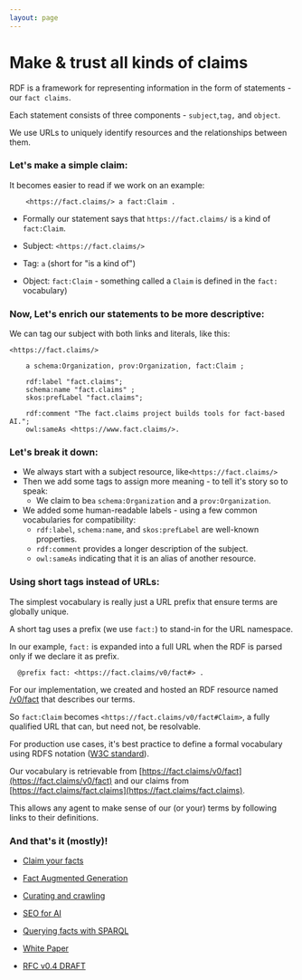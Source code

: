 ```yaml
---
layout: page
---
```

# Make & trust all kinds of claims 

RDF is a framework for representing information in the form of statements - our `fact claims`. 

Each statement consists of three components - `subject`,`tag,` and `object`.

We use URLs to uniquely identify resources and the relationships between them. 

### Let's make a simple claim:

It becomes easier to read if we work on an example:

```turtle
    <https://fact.claims/> a fact:Claim .
```

- Formally our statement says that `https://fact.claims/` is `a` kind of `fact:Claim`. 


- Subject: `<https://fact.claims/>`
- Tag: `a` (short for "is a kind of")
- Object: `fact:Claim`  - something called a `Claim` is defined in the `fact:` vocabulary)

### Now, Let's enrich our statements to be more descriptive:

We can tag our subject with both links and literals, like this:

```turtle
<https://fact.claims/>

    a schema:Organization, prov:Organization, fact:Claim ;

    rdf:label "fact.claims";
    schema:name "fact.claims" ;
    skos:prefLabel "fact.claims";

    rdf:comment "The fact.claims project builds tools for fact-based AI.";
    owl:sameAs <https://www.fact.claims/>.
```

### Let's break it down:

- We always start with a subject resource, like`<https://fact.claims/>`
- Then we add some tags to assign more meaning - to tell it's story so to speak:
  - We claim to be`a` `schema:Organization` and a `prov:Organization`.
- We added some human-readable labels - using a few common vocabularies for compatibility: 
  - `rdf:label`, `schema:name`, and `skos:prefLabel` are well-known properties.
  - `rdf:comment` provides a longer description of the subject.
  - `owl:sameAs` indicating that it is an alias of another resource.

### Using short tags instead of URLs:

The simplest vocabulary is really just a URL prefix that ensure terms are globally unique.

A short tag uses a prefix (we use `fact:`) to stand-in for the URL namespace.

In our example, `fact:` is expanded into a full URL when the RDF is parsed only if we declare it as prefix.

```
  @prefix fact: <https://fact.claims/v0/fact#> .
```

For our implementation, we created and hosted an RDF resource named [/v0/fact](/v0/fact.ttl) that describes our terms. 

So `fact:Claim` becomes `<https://fact.claims/v0/fact#Claim>`, a fully qualified URL that can, but need not, be resolvable.

For production use cases, it's best practice to define a formal vocabulary using RDFS notation ([W3C standard](https://www.w3.org/TR/rdf12-schema/)).

Our vocabulary is retrievable from [https://fact.claims/v0/fact](https://fact.claims/v0/fact) and our claims from [https://fact.claims/fact.claims](https://fact.claims/fact.claims). 

This allows any agent to make sense of our (or your) terms by following links to their definitions.

### And that's it (mostly)! 

- [Claim your facts](/claim)

- [Fact Augmented Generation](/howto/fag)

- [Curating and crawling](/howto/crawling)

- [SEO for AI](/howto/seo)

- [Querying facts with SPARQL](/howto/sparql)

- [White Paper](/paper/)

- [RFC v0.4 DRAFT](/rfc/draft)

